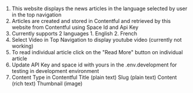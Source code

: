 1. This website displays the news articles in the language selected by user in the top navigation
2. Articles are created and stored in Contentful and retrieved by this website from Contentful using Space Id and Api   Key 
3. Currently supports 2 languages 1. English 2. French
4. Select Video in Top Navigation to display youtube video (currently not working)
5. To read individual article click on the "Read More" button on individual article
6. Update API Key and space id with yours in the .env.development for testing in development environment
7. Content Type in Contentful
        Title (plain text)
        Slug (plain text)
        Content (rich text)
        Thumbnail (image)